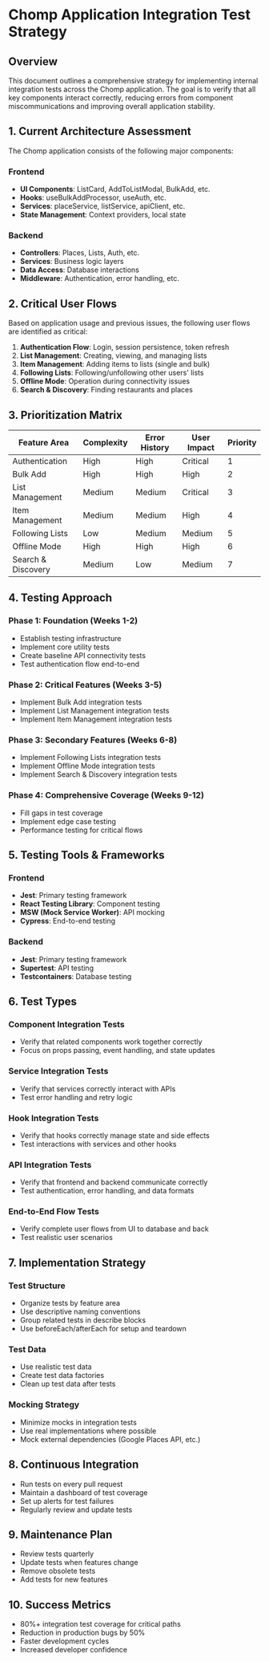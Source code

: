 # Chomp Application Integration Test Strategy

## Overview

This document outlines a comprehensive strategy for implementing internal integration tests across the Chomp application. The goal is to verify that all key components interact correctly, reducing errors from component miscommunications and improving overall application stability.

## 1. Current Architecture Assessment

The Chomp application consists of the following major components:

### Frontend
- **UI Components**: ListCard, AddToListModal, BulkAdd, etc.
- **Hooks**: useBulkAddProcessor, useAuth, etc.
- **Services**: placeService, listService, apiClient, etc.
- **State Management**: Context providers, local state

### Backend
- **Controllers**: Places, Lists, Auth, etc.
- **Services**: Business logic layers
- **Data Access**: Database interactions
- **Middleware**: Authentication, error handling, etc.

## 2. Critical User Flows

Based on application usage and previous issues, the following user flows are identified as critical:

1. **Authentication Flow**: Login, session persistence, token refresh
2. **List Management**: Creating, viewing, and managing lists
3. **Item Management**: Adding items to lists (single and bulk)
4. **Following Lists**: Following/unfollowing other users' lists
5. **Offline Mode**: Operation during connectivity issues
6. **Search & Discovery**: Finding restaurants and places

## 3. Prioritization Matrix

| Feature Area | Complexity | Error History | User Impact | Priority |
|--------------|------------|---------------|------------|----------|
| Authentication | High | High | Critical | 1 |
| Bulk Add | High | High | High | 2 |
| List Management | Medium | Medium | Critical | 3 |
| Item Management | Medium | Medium | High | 4 |
| Following Lists | Low | Medium | Medium | 5 |
| Offline Mode | High | High | High | 6 |
| Search & Discovery | Medium | Low | Medium | 7 |

## 4. Testing Approach

### Phase 1: Foundation (Weeks 1-2)
- Establish testing infrastructure
- Implement core utility tests
- Create baseline API connectivity tests
- Test authentication flow end-to-end

### Phase 2: Critical Features (Weeks 3-5)
- Implement Bulk Add integration tests
- Implement List Management integration tests
- Implement Item Management integration tests

### Phase 3: Secondary Features (Weeks 6-8)
- Implement Following Lists integration tests
- Implement Offline Mode integration tests
- Implement Search & Discovery integration tests

### Phase 4: Comprehensive Coverage (Weeks 9-12)
- Fill gaps in test coverage
- Implement edge case testing
- Performance testing for critical flows

## 5. Testing Tools & Frameworks

### Frontend
- **Jest**: Primary testing framework
- **React Testing Library**: Component testing
- **MSW (Mock Service Worker)**: API mocking
- **Cypress**: End-to-end testing

### Backend
- **Jest**: Primary testing framework
- **Supertest**: API testing
- **Testcontainers**: Database testing

## 6. Test Types

### Component Integration Tests
- Verify that related components work together correctly
- Focus on props passing, event handling, and state updates

### Service Integration Tests
- Verify that services correctly interact with APIs
- Test error handling and retry logic

### Hook Integration Tests
- Verify that hooks correctly manage state and side effects
- Test interactions with services and other hooks

### API Integration Tests
- Verify that frontend and backend communicate correctly
- Test authentication, error handling, and data formats

### End-to-End Flow Tests
- Verify complete user flows from UI to database and back
- Test realistic user scenarios

## 7. Implementation Strategy

### Test Structure
- Organize tests by feature area
- Use descriptive naming conventions
- Group related tests in describe blocks
- Use beforeEach/afterEach for setup and teardown

### Test Data
- Use realistic test data
- Create test data factories
- Clean up test data after tests

### Mocking Strategy
- Minimize mocks in integration tests
- Use real implementations where possible
- Mock external dependencies (Google Places API, etc.)

## 8. Continuous Integration

- Run tests on every pull request
- Maintain a dashboard of test coverage
- Set up alerts for test failures
- Regularly review and update tests

## 9. Maintenance Plan

- Review tests quarterly
- Update tests when features change
- Remove obsolete tests
- Add tests for new features

## 10. Success Metrics

- 80%+ integration test coverage for critical paths
- Reduction in production bugs by 50%
- Faster development cycles
- Increased developer confidence
